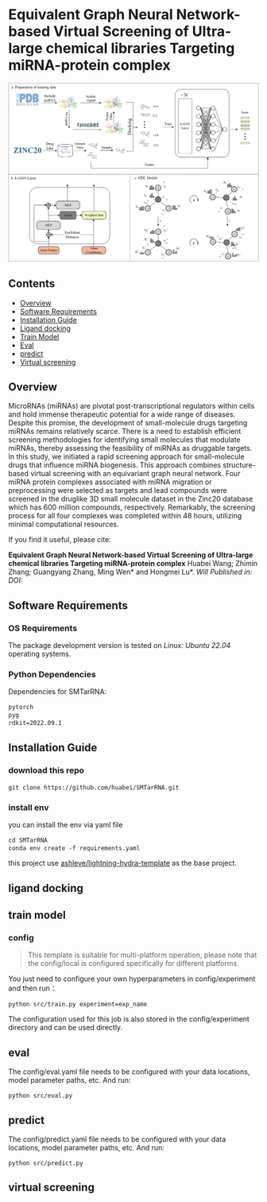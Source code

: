 # Equivalent Graph Neural Network-based Virtual Screening of Ultra-large chemical libraries  Targeting miRNA-protein complex

![](img/workflow.png)

## Contents

- [Overview](#overview)
- [Software Requirements](#software-requirements)
- [Installation Guide](#installation-guide)
- [Ligand docking](#ligand-docking)
- [Train Model](#train-model)
- [Eval](#eval)
- [predict](#predict)
- [Virtual screening](#virtual-screening)

## Overview

MicroRNAs (miRNAs) are pivotal post-transcriptional regulators within cells and hold immense therapeutic potential for a wide range of diseases. Despite this promise, the development of small-molecule drugs targeting miRNAs remains relatively scarce. There is a need to establish efficient screening methodologies for identifying small molecules that modulate miRNAs, thereby assessing the feasibility of miRNAs as druggable targets.
In this study, we initiated a rapid screening approach for small-molecule drugs that influence miRNA biogenesis. This approach combines structure-based virtual screening with an equivariant graph neural network. Four miRNA protein complexes associated with miRNA migration or preprocessing were selected as targets and lead compounds were screened in the druglike 3D small molecule dataset in the Zinc20 database which has 600 million compounds, respectively. Remarkably, the screening process for all four complexes was completed within 48 hours, utilizing minimal computational resources.

If you find it useful, please cite:

**Equivalent Graph Neural Network-based Virtual Screening of Ultra-large chemical libraries  Targeting miRNA-protein complex**
Huabei Wang; Zhimin Zhang; Guangyang Zhang, Ming Wen\* and Hongmei Lu\*.
*Will Published in:*
*DOI:* [](<>)

## Software Requirements

### OS Requirements

The package development version is tested on *Linux: Ubuntu 22.04* operating systems.

### Python Dependencies

Dependencies for SMTarRNA:

```
pytorch
pyg
rdkit=2022.09.1
```

## Installation Guide

### download this repo

```
git clone https://github.com/huabei/SMTarRNA.git
```

### install env

you can install the env via yaml file

```
cd SMTarRNA
conda env create -f requirements.yaml
```

this project use [ashleve/lightning-hydra-template](https://github.com/ashleve/lightning-hydra-template) as the base project.

## ligand docking

## train model

### config

> This template is suitable for multi-platform operation, please note that the config/local is configured specifically for different platforms.

You just need to configure your own hyperparameters in config/experiment and then run：

```shell
python src/train.py experiment=exp_name
```

The configuration used for this job is also stored in the config/experiment directory and can be used directly.

## eval

The config/eval.yaml file needs to be configured with your data locations, model parameter paths, etc. And run:

```shell
python src/eval.py
```

## predict

The config/predict.yaml file needs to be configured with your data locations, model parameter paths, etc. And run:

```shell
python src/predict.py
```

## virtual screening
